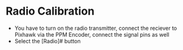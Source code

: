 # Radio Calibration
* You have to turn on the radio transmitter, connect the reciever to Pixhawk via the PPM Encoder, connect the signal pins as well
* Select the [Radio]# button 
